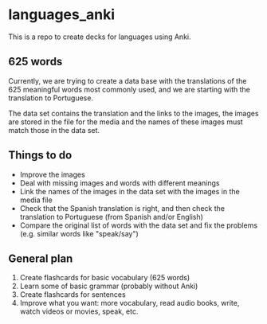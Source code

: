 # languages_anki

This is a repo to create decks for languages using Anki.

## 625 words

Currently, we are trying to create a data base with the translations of the 625 meaningful words most commonly used, and we are starting with the translation to Portuguese.

The data set contains the translation and the links to the images, the images are stored in the file for the media and the names of these images must match those in the data set.

## Things to do

- Improve the images
- Deal with missing images and words with different meanings
- Link the names of the images in the data set with the images in the media file
- Check that the Spanish translation is right, and then check the translation to Portuguese (from Spanish and/or English)
- Compare the original list of words with the data set and fix the problems (e.g. similar words like "speak/say")

## General plan

1. Create flashcards for basic vocabulary (625 words)
2. Learn some of basic grammar (probably without Anki)
3. Create flashcards for sentences
4. Improve what you want: more vocabulary, read audio books, write, watch videos or movies, speak, etc.
